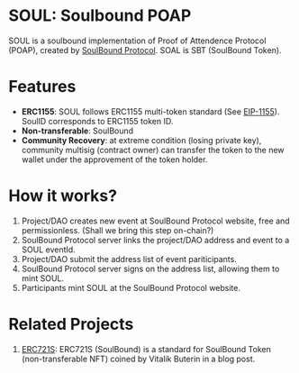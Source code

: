 # SOUL: Soulbound POAP
SOUL is a soulbound implementation of Proof of Attendence Protocol (POAP), created by [SoulBound Protocol](https://soulbound.life). SOAL is SBT (SoulBound Token).

# Features

- **ERC1155**: SOUL follows ERC1155 multi-token standard (See [EIP-1155](https://eips.ethereum.org/EIPS/eip-1155)). SoulID corresponds to ERC1155 token ID.
- **Non-transferable**: SoulBound
- **Community Recovery**: at extreme condition (losing private key), community multisig (contract owner) can transfer the token to the new wallet under the approvement of the token holder.

# How it works?

1. Project/DAO creates new event at SoulBound Protocol website, free and permissionless. (Shall we bring this step on-chain?)
2. SoulBound Protocol server links the project/DAO address and event to a SOUL eventId.
3. Project/DAO submit the address list of event pariticipants.
4. SoulBound Protocol server signs on the address list, allowing them to mint SOUL.
5. Participants mint SOUL at the SoulBound Protocol website.

# Related Projects

1. [ERC721S](https://github.com/SoulBoundProtocol/ERC721S): ERC721S (SoulBound) is a standard for SoulBound Token (non-transferable NFT) coined by Vitalik Buterin in a blog post.

